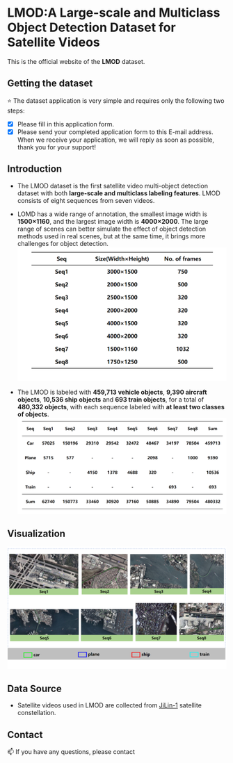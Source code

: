 # LMOD:A Large-scale and Multiclass Object Detection Dataset for Satellite Videos
This is the official website of the **LMOD** dataset.
## Getting the dataset
:star: The dataset application is very simple and requires only the following two steps:  
- [x] Please fill in this application form.
- [x] Please send your completed application form to this E-mail address.  
When we receive your application, we will reply as soon as possible, thank you for your support!
## Introduction
* The LMOD dataset is the first satellite video multi-object detection dataset with both **large-scale and multiclass labeling features**. LMOD consists of eight sequences from seven videos.  
- LOMD has a wide range of annotation, the smallest image width is **1500×1160**, and the largest image width is **4000×2000**. The large range of scenes can better simulate the effect of object detection methods used in real scenes, but at the same time, it brings more challenges for object detection.  
![](Figure/sheet1.png)  
* The LMOD is labeled with **459,713 vehicle objects**, **9,390 aircraft objects**, **10,536 ship objects** and **693 train objects**, for a total of **480,332 objects**, with each sequence labeled with **at least two classes of objects**.
![](Figure/sheet2.png)  
## Visualization
![](Figure/fig1.png)  
## Data Source
- Satellite videos used in LMOD are collected from [JiLin-1](https://www.jl1mall.com/) satellite constellation.
## Contact
:mailbox: If you have any questions, please contact 
